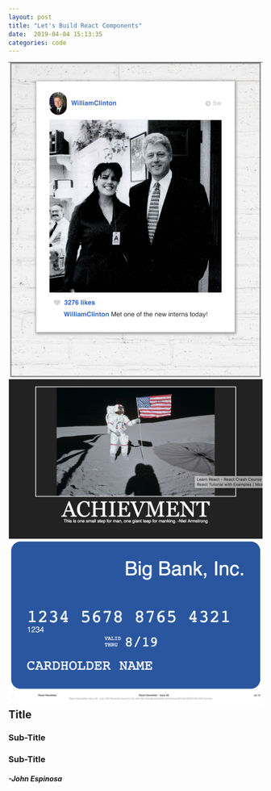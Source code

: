 ```yaml
---
layout: post
title: "Let's Build React Components"
date:  2019-04-04 15:13:35
categories: code
---
```

<img style="float: right;" src="/img/ig-mock.png">
<img style="float: right;" src="/img/poster-mock.png">
<img style="float: right;" src="/img/cc-mock.png">
<img style="float: right;" src="/img/email-mock.png">

## Title


### Sub-Title

### Sub-Title


#### _-John Espinosa_  